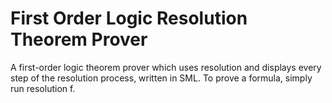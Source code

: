 # First Order Logic Resolution Theorem Prover

A first-order logic theorem prover which uses resolution and displays every step of the resolution process, written in SML.
To prove a formula, simply run resolution f.
